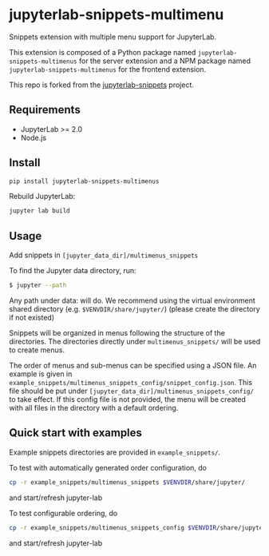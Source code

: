 # jupyterlab-snippets-multimenu

Snippets extension with multiple menu support for JupyterLab.

This extension is composed of a Python package named `jupyterlab-snippets-multimenus`
for the server extension and a NPM package named `jupyterlab-snippets-multimenus`
for the frontend extension.

This repo is forked from the [jupyterlab-snippets](https://github.com/QuantStack/jupyterlab-snippets) project.


## Requirements
- JupyterLab >= 2.0
- Node.js

## Install

```bash
pip install jupyterlab-snippets-multimenus
```

Rebuild JupyterLab:

```bash
jupyter lab build
```

## Usage
Add snippets in `[jupyter_data_dir]/multimenus_snippets`

To find the Jupyter data directory, run:
```bash
$ jupyter --path
```
Any path under data: will do. We recommend using the virtual environment shared directory (e.g. `$VENVDIR/share/jupyter/`) (please create the directory if not existed)

Snippets will be organized in menus following the structure of the directories. The directories directly under `multimenus_snippets/` will be used to create menus.

The order of menus and sub-menus can be specified using a JSON file. An example is given in `example_snippets/multimenus_snippets_config/snippet_config.json`. This file should be put under `[jupyter_data_dir]/multimenus_snippets_config/` to take effect. If this config file is not provided, the menu will be created with all files in the directory with a default ordering.

## Quick start with examples
Example snippets directories are provided in `example_snippets/`. 

To test with automatically generated order configuration, do 
```bash
cp -r example_snippets/multimenus_snippets $VENVDIR/share/jupyter/
```
and start/refresh jupyter-lab

To test configurable ordering, do
```bash
cp -r example_snippets/multimenus_snippets_config $VENVDIR/share/jupyter/
```
and start/refresh jupyter-lab


